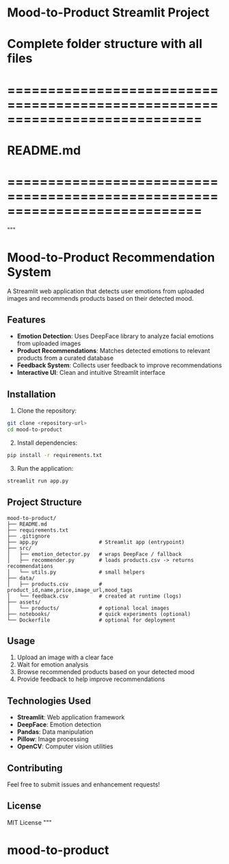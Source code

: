 # Mood-to-Product Streamlit Project
# Complete folder structure with all files

# ============================================================================
# README.md
# ============================================================================
"""
# Mood-to-Product Recommendation System

A Streamlit web application that detects user emotions from uploaded images and recommends products based on their detected mood.

## Features

- **Emotion Detection**: Uses DeepFace library to analyze facial emotions from uploaded images
- **Product Recommendations**: Matches detected emotions to relevant products from a curated database
- **Feedback System**: Collects user feedback to improve recommendations
- **Interactive UI**: Clean and intuitive Streamlit interface

## Installation

1. Clone the repository:
```bash
git clone <repository-url>
cd mood-to-product
```

2. Install dependencies:
```bash
pip install -r requirements.txt
```

3. Run the application:
```bash
streamlit run app.py
```

## Project Structure

```
mood-to-product/
├── README.md
├── requirements.txt
├── .gitignore
├── app.py                    # Streamlit app (entrypoint)
├── src/
│   ├── emotion_detector.py   # wraps DeepFace / fallback
│   ├── recommender.py        # loads products.csv -> returns recommendations
│   └── utils.py              # small helpers
├── data/
│   ├── products.csv          # product_id,name,price,image_url,mood_tags
│   └── feedback.csv          # created at runtime (logs)
├── assets/
│   └── products/             # optional local images
├── notebooks/                # quick experiments (optional)
└── Dockerfile                # optional for deployment
```

## Usage

1. Upload an image with a clear face
2. Wait for emotion analysis
3. Browse recommended products based on your detected mood
4. Provide feedback to help improve recommendations

## Technologies Used

- **Streamlit**: Web application framework
- **DeepFace**: Emotion detection
- **Pandas**: Data manipulation
- **Pillow**: Image processing
- **OpenCV**: Computer vision utilities

## Contributing

Feel free to submit issues and enhancement requests!

## License

MIT License
"""

# mood-to-product

